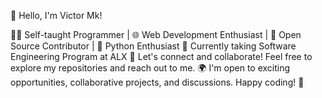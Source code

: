 👋 Hello, I'm Victor Mk!

👨‍💻 Self-taught Programmer | 🌐 Web Development Enthusiast | 🚀 Open Source Contributor | 🐍 Python Enthusiast
👾 Currently taking Software Engineering Program at ALX
🌟 Let's connect and collaborate! Feel free to explore my repositories and reach out to me.
🌍 I'm open to exciting opportunities, collaborative projects, and discussions.
Happy coding! 🚀
